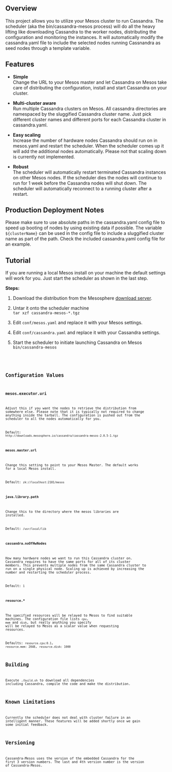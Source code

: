 ## Overview
This project allows you to utilize your Mesos cluster to run Cassandra. 
The scheduler (aka the bin/cassandra-mesos process) will do all the heavy lifting like downloading Cassandra to the worker nodes, distributing the configuration and monitoring the instances. It will automatically modify the cassandra.yaml file to include the selected nodes running Cassnandra as seed nodes through a template variable. 

## Features
* **Simple**  
 Change the URL to your Mesos master and let Cassandra on Mesos take care of distributing the configuration, install and start Cassandra on your cluster.

* **Multi-cluster aware**  
 Run multiple Cassandra clusters on Mesos. All cassandra directories are namespaced by the sluggified Cassandra cluster name. Just pick different cluster names and different ports for each Cassandra cluster in cassandra.yaml.

* **Easy scaling**  
 Increase the number of hardware nodes Cassandra should run on in mesos.yaml and restart the scheduler. When the scheduler comes up it will add the additional nodes automatically. Please not that scaling down is currently not implemented.

* **Robust**  
 The scheduler will automatically restart terminated Cassandra instances on other Mesos nodes. If the scheduler dies the nodes will continue to run for 1 week before the Cassandra nodes will shut down. The scheduler will automatically reconnect to a running cluster after a restart.

## Production Deployment Notes
Please make sure to use absolute paths in the cassandra.yaml config file to speed up booting of nodes by using existing data if possible. The variable ```${clusterName}``` can be used in the config file to include a sluggified cluster name as part of the path. Check the included cassandra.yaml config file for an example.

## Tutorial
If you are running a local Mesos install on your machine the default settings will work for you. Just start the scheduler as shown in the last step.

**Steps:**    

1. Download the distribution from the Mesosphere [download server](http://downloads.mesosphere.io/cassandra/cassandra-mesos-2.0.5-1.tgz).

1. Untar it onto the scheduler machine   
   ```tar xzf cassandra-mesos-*.tgz```

1. Edit ```conf/mesos.yaml``` and replace it with your Mesos settings.

1. Edit ```conf/cassandra.yaml``` and replace it with your Cassandra settings.

1. Start the scheduler to initiate launching Cassandra on Mesos    
   <code>bin/cassandra-mesos<code>

## Configuration Values

### mesos.executor.uri
Adjust this if you want the nodes to retrieve the distribution from somewhere else. Please note that it is typically not required to change anything inside the tarball. The configuration is pushed out from the scheduler to all the nodes automatically for you.

Default: ```http://downloads.mesosphere.io/cassandra/cassandra-mesos-2.0.5-1.tgz```

#### mesos.master.url  
Change this setting to point to your Mesos Master. The default works for a local Mesos install.

Default: ```zk://localhost:2181/mesos```

#### java.library.path
Change this to the directory where the mesos libraries are installed.

Default: ```/usr/local/lib```

#### cassandra.noOfHwNodes
How many hardware nodes we want to run this Cassandra cluster on. Cassandra requires to have the same ports for all of its cluster members. This prevents multiple nodes from the same Cassandra cluster to run on a single physical node. Scaling up is achieved by increasing the number and restarting the scheduler process.

Default: ```1```

#### resource.*
The specified resources will be relayed to Mesos to find suitable machines. The configuration file lists ```cpu```, ```mem``` and ```disk```, but really anything you specify will be relayed to Mesos as a scalar value when requesting resources.

Defaults:  ```resource.cpu:0.1```, ```resource.mem: 2048```, ```resource.disk: 1000```

## Building

Execute ```./build.sh``` to download all dependencies including Cassandra, compile the code and make the distribution. 

## Known Limitations

Currently the scheduler does not deal with cluster failure in an intelligent manner. These features will be added shortly once we gain some initial feedback.

## Versioning

Cassandra-Mesos uses the version of the embedded Cassandra for the first 3 version numbers. The last and 4th version number is the version of Cassandra-Mesos.





